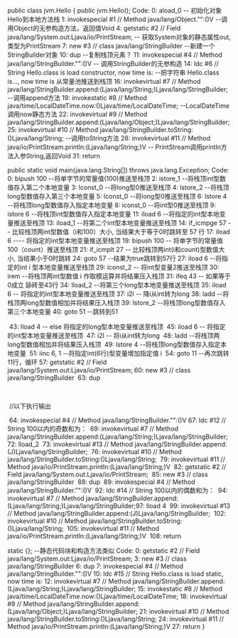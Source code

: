 public class jvm.Hello {
  public jvm.Hello();
    Code:
       0: aload_0                            -- 初始化对象Hello到本地方法栈
       1: invokespecial #1                  // Method java/lang/Object."<init>":()V  --调用Object的无参构造方法，返回值Void
       4: getstatic     #2                  // Field java/lang/System.out:Ljava/io/PrintStream;  -- 获取System对象的静态属性out,类型为PrintStream
       7: new           #3                  // class java/lang/StringBuilder  --新建一个StringBuilder对象
      10: dup                                                                                      --复制栈顶元素？
      11: invokespecial #4                  // Method java/lang/StringBuilder."<init>":()V  -- 调用StringBuilder的无参构造
      14: ldc           #6                  // String Hello.class is load constructor, now time is:  --把字符串 Hello.class is..., now time is 从常量池推送到栈顶
      16: invokevirtual #7                  // Method java/lang/StringBuilder.append:(Ljava/lang/String;)Ljava/lang/StringBuilder; --调用append方法
      19: invokestatic  #8                  // Method java/time/LocalDateTime.now:()Ljava/time/LocalDateTime; --LocalDateTime调用now静态方法
      22: invokevirtual #9                  // Method java/lang/StringBuilder.append:(Ljava/lang/Object;)Ljava/lang/StringBuilder;
      25: invokevirtual #10                 // Method java/lang/StringBuilder.toString:()Ljava/lang/String; --调用toString方法
      28: invokevirtual #11                 // Method java/io/PrintStream.println:(Ljava/lang/String;)V  -- PrintStream调用println方法入参String,返回Void
      31: return

  public static void main(java.lang.String[]) throws java.lang.Exception;
    Code:
       0: bipush        100  --将单字节的常量值(100)推送至栈顶
       2: istore_1               --将栈顶int型数值存入第二个本地变量
       3: lconst_0               --将long型0推送至栈顶
       4: lstore_2               --将栈顶long型数值存入第三个本地变量
       5: lconst_0              --将long型0推送至栈顶
       6: lstore        4       --将栈顶long型数值存入指定本地变量
       8: iconst_0             --将int型0推送至栈顶
       9: istore        6     --将栈顶int型数值存入指定本地变量
      11: iload         6     --将指定的int型本地变量推送至栈顶
      13: iload_1           --将第二个int型本地变量推送至栈顶
      14: if_icmpge     57  -- 比较栈顶两int型数值（i和100）大小, 当结果大于等于0时跳转至 57 行
      17: iload         6   ---- 将指定的int型本地变量推送至栈顶
      19: bipush        100  -- 将单字节的常量值100（count）推送至栈顶
      21: if_icmplt     27  -- 比较栈顶两int(i和count)型数值大小, 当结果小于0时跳转
      24: goto          57  --结果为true跳转到57行
      27: iload         6  --将指定的int i 型本地变量推送至栈顶
      29: iconst_2   -- 将int型变量2推送至栈顶
      30: irem      --将栈顶两int型数值 i 作取模运算并将结果压入栈顶
      31: ifeq          43 -- 如果等于0成立 舔砖至43行
      34: lload_2         --将第三个long型本地变量推送至栈顶
      35: iload         6  -- 将指定的int型本地变量推送至栈顶
      37: i2l                  -- 降i从int转为long
      38: ladd             --将栈顶两long型数值相加并将结果压入栈顶
      39: lstore_2      --将栈顶long型数值存入第三个本地变量
      40: goto          51 --跳转到51

​      43: lload         4    -- else 将指定的long型本地变量推送至栈顶
​      45: iload         6   -- 将指定的int型本地变量推送至栈顶
​      47: i2l             -- 将i从int转为long
​      48: ladd          --将栈顶两long型数值相加并将结果压入栈顶
​      49: lstore        4  --将栈顶long型数值存入指定本地变量
​      51: iinc          6, 1  --将指定int(6行)型变量增加指定值 i
​      54: goto          11  --再次跳转11行，循环
​      57: getstatic     #2                  // Field java/lang/System.out:Ljava/io/PrintStream;
​      60: new           #3                  // class java/lang/StringBuilder
​      63: dup

​		

​		//以下执行输出

​      64: invokespecial #4                  // Method java/lang/StringBuilder."<init>":()V
​      67: ldc           #12                 // String 100以内的奇数和为：
​      69: invokevirtual #7                  // Method java/lang/StringBuilder.append:(Ljava/lang/String;)Ljava/lang/StringBuilder;
​      72: lload_2
​      73: invokevirtual #13                 // Method java/lang/StringBuilder.append:(J)Ljava/lang/StringBuilder;
​      76: invokevirtual #10                 // Method java/lang/StringBuilder.toString:()Ljava/lang/String;
​      79: invokevirtual #11                 // Method java/io/PrintStream.println:(Ljava/lang/String;)V
​      82: getstatic     #2                  // Field java/lang/System.out:Ljava/io/PrintStream;
​      85: new           #3                  // class java/lang/StringBuilder
​      88: dup
​      89: invokespecial #4                  // Method java/lang/StringBuilder."<init>":()V
​      92: ldc           #14                 // String 100以内的偶数和为：
​      94: invokevirtual #7                  // Method java/lang/StringBuilder.append:(Ljava/lang/String;)Ljava/lang/StringBuilder;
​      97: lload         4
​      99: invokevirtual #13                 // Method java/lang/StringBuilder.append:(J)Ljava/lang/StringBuilder;
​     102: invokevirtual #10                 // Method java/lang/StringBuilder.toString:()Ljava/lang/String;
​     105: invokevirtual #11                 // Method java/io/PrintStream.println:(Ljava/lang/String;)V
​     108: return

  static {};  --静态代码块和构造方法类似
    Code:
       0: getstatic     #2                  // Field java/lang/System.out:Ljava/io/PrintStream;
       3: new           #3                  // class java/lang/StringBuilder
       6: dup
       7: invokespecial #4                  // Method java/lang/StringBuilder."<init>":()V
      10: ldc           #15                 // String Hello.class is load static, now time is:
      12: invokevirtual #7                  // Method java/lang/StringBuilder.append:(Ljava/lang/String;)Ljava/lang/StringBuilder;
      15: invokestatic  #8                  // Method java/time/LocalDateTime.now:()Ljava/time/LocalDateTime;
      18: invokevirtual #9                  // Method java/lang/StringBuilder.append:(Ljava/lang/Object;)Ljava/lang/StringBuilder;
      21: invokevirtual #10                 // Method java/lang/StringBuilder.toString:()Ljava/lang/String;
      24: invokevirtual #11                 // Method java/io/PrintStream.println:(Ljava/lang/String;)V
      27: return
}